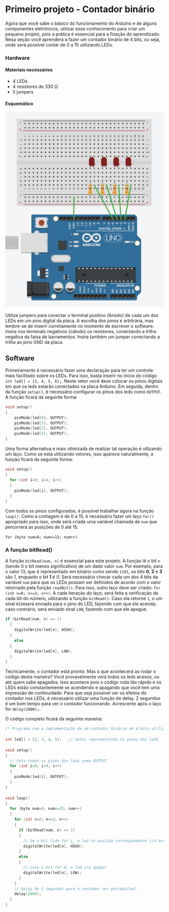 # Primeiro projeto - Contador binário

Agora que você sabe o básico do funcionamento do Arduíno e de alguns componentes eletrônicos, utilizar esse conhecimento para criar um pequeno projeto, pois a prática é essencial para a fixação do aprendizado. Nesa seção você aprenderá a fazer um contador binário de 4 bits, ou seja, onde será possível contar de 0 a 15 utilizando LEDs. 

### Hardware
#### Materiais necessários
+ 4 LEDs 
+ 4 resistores de 330 Ω
+ 5 jumpers

#### Esquemático
![Esquemático do projeto](./images/contador-binario.png)

Utilize jumpers para conectar o terminal positivo (Anodo) de cada um dos LEDs em um pino digital da placa. A escolha dos pinos é arbitrária, mas lembre-se de inserir corretamente no momento de escrever o software. 
Insira nos terminais negativos (cátodo) os resistores, conectando a trilha negativa da faixa de barramentos. Insira também um jumper conectando a trilha ao pino GND da placa. 

## Software

Primeiramente é necessário fazer uma declaração para ter um controle mais facilitado sobre os LEDs. Para isso, basta inserir no início do código `int led[] = {3, 4, 5, 6};`. Neste vetor você deve colocar os pinos digitais em que os leds estarão conectados na placa Arduino.
Em seguida, dentro da função `setup()`, é necessário configurar os pinos dos leds como `OUTPUT`. A função ficará da seguinte forma:
```C
void setup()
{
    pinMode(led[0], OUTPUT);
    pinMode(led[1], OUTPUT);
    pinMode(led[2], OUTPUT);
    pinMode(led[3], OUTPUT);
}
```
Uma forma alternativa e mais otimizada de realizar tal operação é utlizando um laço. Como se está utilizando vetores, isso aparece naturalmente, a função ficará da seguinte forma:
```C
void setup()
{
  for (int i=0; i<4; i++)
  {
    pinMode(led[i], OUTPUT);
  }
}
```
Com todos os pinos configurados, é possível trabalhar agora na função `loop()`. Como a contagem é de 0 a 15, é necessário fazer um laço `for()` apropriado para isso, onde será criada uma variável chamada de `num` que percorrerá as posições de 0 até 15.

  `for (byte num=0; num<=15; num++)`

### A função bitRead()
A função `bitRead(num, n)` é essencial para este projeto. A função lê o bit `n` (sendo 0 o bit menos significativo) de um dado valor `num`. Por exemplo, para o valor 13, que é representado em binário como sendo `1101`, os bits __0__, __2__ e __3__ são *1*, enquanto o bit __1__ é *0*. 
Será necessário checar cada um dos 4 bits da variável `num` para que os LEDs possam ser definidos de acordo com o valor retornado pela função `readBit()`. Para isso, outro laço deve ser criado: `for (int n=0; n<=3; n++)`. A cada iteração do laço, será feita a verificação de cada bit do número, utilizando a função `bitRead()`. Caso ela retorne `1`, o um sinal `HIGH`será enviado para o pino do LED, fazendo com que ele acenda; caso contrário, será enviado sinal `LOW`, fazendo com que ele apague.

```C
if (bitRead(num, n) == 1)   
  {
    digitalWrite(led[n], HIGH);
  }
    else
  {
    digitalWrite(led[n], LOW);
  }
}

```
Tecnicamente, o contador está pronto. Mas o que acontecerá ao rodar o código desta maneira? Você provavelmente verá todos os leds acesos, ou até quem sabe apagados. Isso acontece pois o código roda tão rápido e os LEDs estão constantemente se acendendo e apagando que você tem uma impressão de continuidade. Para que seja possível ver os efeitos do contador nos LEDs, é necessário utilizar uma função de delay. 2 segundos é um bom tempo para ver o contador funcionando. Acrescente após o laço for `delay(2000);`.

O código completo ficará da seguinte maneira: 


``` C
/* Programa com a implementação de um contador binário de 4 bits utilizando LEDs */

int led[] = {2, 3, 4, 5};   // Vetor representando os pinos dos leds

void setup()
{
  // Seta todos os pinos dos leds como OUTPUT
  for (int i=0; i<4; i++)
  {
    pinMode(led[i], OUTPUT);
  }
}

void loop()
{    
  for (byte num=0; num<=15; num++)
  {
    for (int n=0; n<=3; n++)
    {    
      if (bitRead(num, n) == 1)   
      {
        // Se o bit lido for 1, o led na posição correspondente irá acender
        digitalWrite(led[n], HIGH);
      }
      else
      {
        // Caso o bit for 0, o led irá apagar
        digitalWrite(led[n], LOW);
      }
    }
    // Delay de 2 segundos para o contador ser perceptível.
    delay(2000);
  }
}
```
